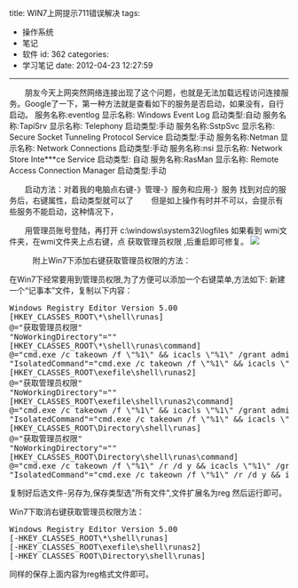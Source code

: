 title: WIN7上网提示711错误解决
tags:
  - 操作系统
  - 笔记
  - 软件
id: 362
categories:
  - 学习笔记
date: 2012-04-23 12:27:59
---

　　朋友今天上网突然网络连接出现了这个问题，也就是无法加载远程访问连接服务。Google了一下，第一种方法就是查看如下的服务是否启动，如果没有，自行启动。
服务名称:eventlog 显示名称: Windows Event Log 启动类型:自动
服务名称:TapiSrv 显示名称: Telephony 启动类型:手动
服务名称:SstpSvc 显示名称: Secure Socket Tunneling Protocol Service 启动类型:手动
服务名称:Netman 显示名称: Network Connections 启动类型:手动
服务名称:nsi 显示名称: Network Store Inte***ce Service 启动类型: 自动
服务名称:RasMan 显示名称: Remote Access Connection Manager 启动类型:手动

　　启动方法：对着我的电脑点右键-》管理-》服务和应用-》服务 找到对应的服务后，右键属性，启动类型就可以了
　　但是如上操作有时并不可以，会提示有些服务不能启动，这种情况下，

　　用管理员账号登陆，再打开 c:\windows\system32\logfiles 如果看到 wmi文件夹，在wmi文件夹上点右键，点 获取管理员权限 ,后重启即可修复。
[![]({{BASE_PATH}}/images/8c81734100537494754fe25960feac29d5d469fc.jpg)](http://leaverimage.b0.upaiyun.com/20868_o.jpg)

　　　附上Win7下添加右键获取管理员权限的方法：

在Win7下经常要用到管理员权限,为了方便可以添加一个右键菜单,方法如下:
新建一个“记事本”文件，复制以下内容：
<pre lang="c">
Windows Registry Editor Version 5.00
[HKEY_CLASSES_ROOT\*\shell\runas]
@="获取管理员权限"
"NoWorkingDirectory"=""
[HKEY_CLASSES_ROOT\*\shell\runas\command]
@="cmd.exe /c takeown /f \"%1\" && icacls \"%1\" /grant administrators:F"
"IsolatedCommand"="cmd.exe /c takeown /f \"%1\" && icacls \"%1\" /grant administrators:F"
[HKEY_CLASSES_ROOT\exefile\shell\runas2]
@="获取管理员权限"
"NoWorkingDirectory"=""
[HKEY_CLASSES_ROOT\exefile\shell\runas2\command]
@="cmd.exe /c takeown /f \"%1\" && icacls \"%1\" /grant administrators:F"
"IsolatedCommand"="cmd.exe /c takeown /f \"%1\" && icacls \"%1\" /grant administrators:F"
[HKEY_CLASSES_ROOT\Directory\shell\runas]
@="获取管理员权限"
"NoWorkingDirectory"=""
[HKEY_CLASSES_ROOT\Directory\shell\runas\command]
@="cmd.exe /c takeown /f \"%1\" /r /d y && icacls \"%1\" /grant administrators:F /t"
"IsolatedCommand"="cmd.exe /c takeown /f \"%1\" /r /d y && icacls \"%1\" /grant administrators:F /t"
</pre>
复制好后选文件-另存为,保存类型选"所有文件",文件扩展名为reg 然后运行即可。

Win7下取消右键获取管理员权限方法：
<pre lang="c">
Windows Registry Editor Version 5.00
[-HKEY_CLASSES_ROOT\*\shell\runas]
[-HKEY_CLASSES_ROOT\exefile\shell\runas2]
[-HKEY_CLASSES_ROOT\Directory\shell\runas]
</pre>
同样的保存上面内容为reg格式文件即可。